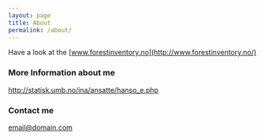 ```yaml
---
layout: page
title: About
permalink: /about/
---
```


Have a look at the [www.forestinventory.no](http://www.forestinventory.no/) 

### More Information about me

http://statisk.umb.no/ina/ansatte/hanso_e.php

### Contact me

[email@domain.com](mailto:email@domain.com)